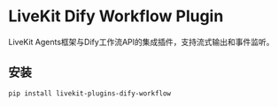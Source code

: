 # LiveKit Dify Workflow Plugin

LiveKit Agents框架与Dify工作流API的集成插件，支持流式输出和事件监听。

## 安装

```bash
pip install livekit-plugins-dify-workflow
